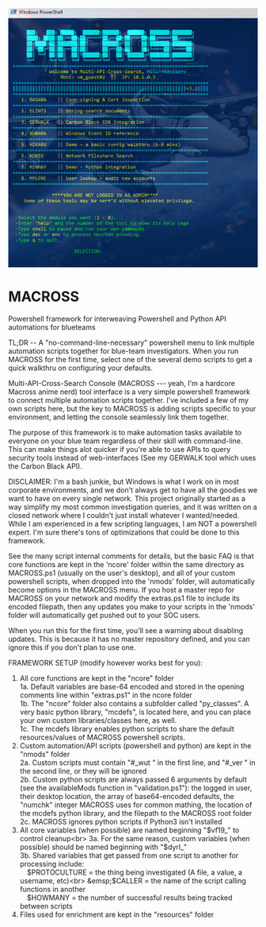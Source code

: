 <img src="https://raw.githubusercontent.com/hisurfadvisory/MACROSS/main/mscr.PNG">

# MACROSS
Powershell framework for interweaving Powershell and Python API automations for blueteams

TL;DR -- A "no-command-line-necessary" powershell menu to link multiple automation scripts together for blue-team investigators. When you run MACROSS for the first time, select one of the several demo scripts to get a quick walkthru on configuring your defaults.

Multi-API-Cross-Search Console (MACROSS --- yeah, I'm a hardcore Macross anime nerd) tool interface is a very simple powershell framework to connect multiple automation scripts together. I've included a few of my own scripts here, but the key to MACROSS is adding scripts specific to your environment, and letting the console seamlessly link them together.

The purpose of this framework is to make automation tasks available to everyone on your blue team regardless of their skill with command-line. This can make things alot quicker if you're able to use APIs to query security tools instead of web-interfaces (See my GERWALK tool which uses the Carbon Black API).

DISCLAIMER: I'm a bash junkie, but Windows is what I work on in most corporate environments, and we don't always get to have all the goodies we want to have on every single network. This project originally started as a way simplify my most common investigation queries, and it was written on a closed network where I couldn't just install whatever I wanted/needed. While I am experienced in a few scripting languages, I am NOT a powershell expert. I'm sure there's tons of optimizations that could be done to this framework.



See the many script internal comments for details, but the basic FAQ is that core functions are kept in the 'ncore' folder within the same directory as MACROSS.ps1 (usually on the user's desktop), and all of your custom powershell scripts, when dropped into the 'nmods' folder, will automatically become options in the MACROSS menu. If you host a master repo for MACROSS on your network and modify the extras.ps1 file to include its encoded filepath, then any updates you make to your scripts in the 'nmods' folder will automatically get pushed out to your SOC users.

When you run this for the first time, you'll see a warning about disabling updates. This is because it has no master repository defined, and you can ignore
this if you don't plan to use one.


FRAMEWORK SETUP (modify however works best for you):
1. All core functions are kept in the "ncore" folder<br>
1a. Default variables are base-64 encoded and stored in the opening comments line within "extras.ps1" in the ncore folder<br>
1b. The "ncore" folder also contains a subfolder called "py_classes". A very basic python library, "mcdefs", is located here, and you can place your own custom libraries/classes here, as well.<br>
1c. The mcdefs library enables python scripts to share the default resources/values of MACROSS powershell scripts.<br>
2. Custom automation/API scripts (powershell and python) are kept in the "nmods" folder<br>
2a. Custom scripts must contain "#_wut " in the first line, and "#_ver " in the second line, or they will be ignored<br>
2b. Custom python scripts are always passed 6 arguments by default (see the availableMods function in "validation.ps1"): the logged in user, their desktop location, the array of base64-encoded defaults, the "numchk" integer MACROSS uses for common mathing, the location of the mcdefs python library, and the filepath to the MACROSS root folder<br>
2c. MACROSS ignores python scripts if Python3 isn't installed<br>
3. All core variables (when possible) are named beginning "$vf19_" to control cleanup<br>
3a. For the same reason, custom variables (when possible) should be named beginning with "$dyrl_"<br>
3b. Shared variables that get passed from one script to another for processing include:<br>
	&emsp;$PROTOCULTURE = the thing being investigated (A file, a value, a username, etc)<br>
	&emsp;$CALLER = the name of the script calling functions in another<br>
	&emsp;$HOWMANY = the number of successful results being tracked between scripts<br>
4. Files used for enrichment are kept in the "resources" folder<br>

